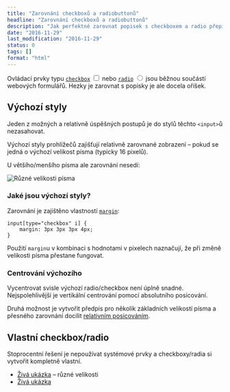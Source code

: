 ```yaml
---
title: "Zarovnání checkboxů a radiobuttonů"
headline: "Zarovnání checkboxů a radiobuttonů"
description: "Jak perfektně zarovnat popisek s checkboxem a radio přepínačem."
date: "2016-11-29"
last_modification: "2016-11-29"
status: 0
tags: []
format: "html"
---
```


<p>Ovládací prvky typu <a href="/input#type-checkbox"><code>checkbox</code></a> <span class="live"><input type="checkbox"></span> nebo <a href="/input#type-radio"><code>radio</code></a> <span class="live"><input type="radio"></span> jsou běžnou součástí webových formulářů. Hezky je zarovnat s popisky je ale docela oříšek.</p>




<h2 id="vychozi">Výchozí styly</h2>

<p>Jeden z možných a relativně úspěšných postupů je do stylů těchto <code>&lt;input></code>ů nezasahovat.</p>

<p>Výchozí styly prohlížečů zajišťují relativně zarovnané zobrazení – pokud se jedná o výchozí velikost písma (typicky 16 pixelů).</p>

<p>U většího/menšího písma ale zarovnání nesedí:</p>

<p><img src="/files/centrovani-checkbox-radio/velikost-pisma.png" alt="Různé velikosti písma" class="border"></p>


















<h3 id="jake">Jaké jsou výchozí styly?</h3>

<p>Zarovnání je zajištěno vlastností <a href="/margin"><code>margin</code></a>:</p>

<pre><code>input[type="checkbox" i] {
    margin: 3px 3px 3px 4px;
}</code></pre>







<p>Použití <code>margin</code>u v kombinaci s hodnotami v pixelech naznačují, že při změně velikosti písma přestane fungovat.</p>




<h3 id="centrovani-vychoziho">Centrování výchozího</h3>

<p>Vycentrovat svisle výchozí radio/checkbox není úplně snadné. Nejspolehlivější je vertikální centrování pomocí absolutního posicování.</p>

<p>Druhá možnost je vytvořit předpis pro několik základních velikostí písma a přesného zarovnání docílit <a href="/position#relative">relativním posicováním</a>.</p>




<h2 id="vlastni">Vlastní checkbox/radio</h2>

<p>Stoprocentní řešení je nepoužívat systémové prvky a checkboxy/radia si vytvořit kompletně vlastní.</p>


<ul>
  <li><a href="https://kod.djpw.cz/aedc">Živá ukázka</a> – různé velikosti </li>
  <li><a href="https://kod.djpw.cz/cedc">Živá ukázka</a></li>
</ul>